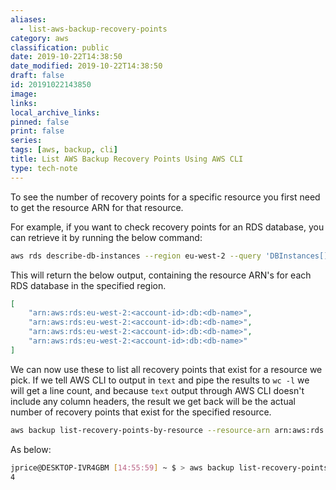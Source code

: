```yaml
---
aliases:
  - list-aws-backup-recovery-points
category: aws
classification: public
date: 2019-10-22T14:38:50
date_modified: 2019-10-22T14:38:50
draft: false
id: 20191022143850
image: 
links: 
local_archive_links: 
pinned: false
print: false
series: 
tags: [aws, backup, cli]
title: List AWS Backup Recovery Points Using AWS CLI
type: tech-note
---
```


To see the number of recovery points for a specific resource you first need to get the resource ARN for that resource.

For example, if you want to check recovery points for an RDS database, you can retrieve it by running the below command:

``` sh
aws rds describe-db-instances --region eu-west-2 --query 'DBInstances[].DBInstanceArn'
```

This will return the below output, containing the resource ARN's for each RDS database in the specified region.

``` json
[
    "arn:aws:rds:eu-west-2:<account-id>:db:<db-name>",
    "arn:aws:rds:eu-west-2:<account-id>:db:<db-name>",
    "arn:aws:rds:eu-west-2:<account-id>:db:<db-name>",
    "arn:aws:rds:eu-west-2:<account-id>:db:<db-name>"
]
```

We can now use these to list all recovery points that exist for a resource we pick. If we tell AWS CLI to output in `text` and pipe the results to `wc -l` we will get a line count, and because `text` output through AWS CLI doesn't include any column headers, the result we get back will be the actual number of recovery points that exist for the specified resource.

``` sh
aws backup list-recovery-points-by-resource --resource-arn arn:aws:rds:eu-west-2:<account-id>:db:<db-name> --region eu-west-2 --output text | wc -l
```

As below:

``` sh
jprice@DESKTOP-IVR4GBM [14:55:59] ~ $ > aws backup list-recovery-points-by-resource --resource-arn arn:aws:rds:eu-west-2:<account-id>:db:<db-name> --region eu-west-2 --output text | wc -l
4
```

